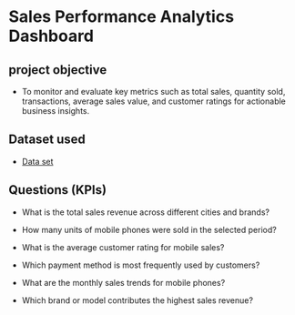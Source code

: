 # Sales Performance Analytics Dashboard
## project objective
- To monitor and evaluate key metrics such as total sales, quantity sold, transactions, average sales value, and customer ratings for actionable business insights.

## Dataset used
- <a href="https://github.com/Tabish-Asad/Excel-dashboard/blob/main/Excel%20Dashboard.xlsm](https://github.com/Tabish-Asad/Power-BI-Dashboard/blob/main/mobile%20data%20sales.pbix"> Data set </a>

## Questions (KPIs)
- What is the total sales revenue across different cities and brands?
- How many units of mobile phones were sold in the selected period?

- What is the average customer rating for mobile sales?

- Which payment method is most frequently used by customers?

- What are the monthly sales trends for mobile phones?

- Which brand or model contributes the highest sales revenue?
